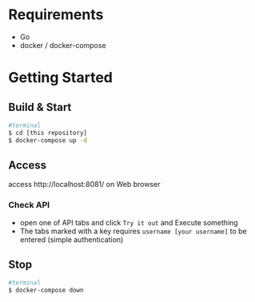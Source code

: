 # Requirements
- Go
- docker / docker-compose
# Getting Started
## Build & Start  
```bash
#terminal
$ cd [this repository]
$ docker-compose up -d
```
## Access  
access http://localhost:8081/ on Web browser  
### Check API
- open one of API tabs and click `Try it out` and Execute something
- The tabs marked with a key requires `username [your username]` to be entered (simple authentication)
## Stop  
```bash
#terminal
$ docker-compose down
```
